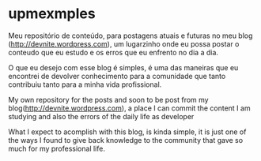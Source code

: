 # upmexmples
Meu repositório de conteúdo, para postagens atuais e futuras no meu blog (http://devnite.wordpress.com), um lugarzinho onde eu possa postar o conteudo que eu estudo e os erros que eu enfrento no dia a dia.

O que eu desejo com esse blog é simples, é uma das maneiras que eu encontrei de devolver conhecimento para a comunidade que tanto contribuiu tanto para a minha vida profissional.

My own repository for the posts and soon to be post from my blog(http://devnite.wordpress.com), a place I can commit the content I am studying and also the errors of the daily life as developer

What I expect to acomplish with this blog, is kinda simple, it is just one of the ways I found to give back knowledge to the community that gave so much for my professional life.
